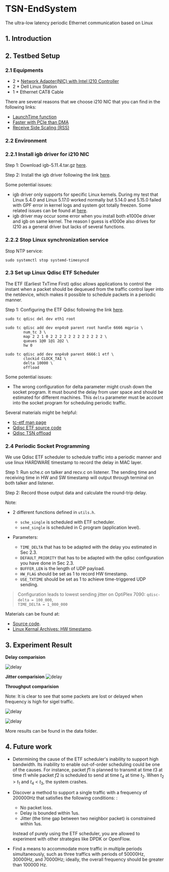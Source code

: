 # TSN-EndSystem
The ultra-low latency periodic Ethernet communication based on Linux

## 1. Introduction

## 2. Testbed Setup

### 2.1 Equipments

- 2 * [Network Adapter(NIC) with Intel I210 Controller](https://www.amazon.com/ipolex-Single-Port-Gigabit-Ethernet-Converged/dp/B0728289M7/ref=sr_1_4?crid=1RXZWJCF4YJG0&keywords=i210&qid=1663721874&sprefix=i210%2Caps%2C138&sr=8-4) 
- 2 * Dell Linux Station 
- 1 * Ethernet CAT8 Cable

There are several reasons that we choose i210 NIC that you can find in the following links:

- [LaunchTime function](https://en.wikipedia.org/wiki/Launch_Time)
- [Faster with PCIe than DMA](https://forums.evga.com/Intel-NICs-i219-and-i210-on-X299-Dark-m2820935.aspx)
- [Receive Side Scaling (RSS)](https://blog.kylemanna.com/hardware/intel-nic-igb-i211-vs-e1000e-i219/)

### 2.2 Environment

### 2.2.1 Install igb driver for i210 NIC

Step 1: Download igb-5.11.4.tar.gz [here](https://www.intel.com/content/www/us/en/download/14098/intel-network-adapter-driver-for-82575-6-82580-i350-and-i210-211-based-gigabit-network-connections-for-linux.html).

Step 2: Install the igb driver following the link [here](https://downloadmirror.intel.com/738737/readme.txt).

Some potential issues:

- igb driver only supports for specific Linux kernels. During my test that Linux 5.4.0 and Linux 5.17.0 worked normally but 5.14.0 and 5.15.0 failed with GPF error in kernel logs and system got totally freezen. Some related issues can be found at [here](https://bugs.archlinux.org/task/65113).
- igb driver may occur some error when you install both e1000e driver and igb on same kernel. The reason I guess is e1000e also drives for I210 as a general driver but lacks of several functions.

### 2.2.2 Stop Linux synchronization service

Stop NTP service:

```
sudo systemctl stop systemd-timesyncd
```

### 2.3 Set up Linux Qdisc ETF Scheduler

The ETF (Earliest TxTime First) qdisc allows applications to control the instant when a packet should be dequeued from the traffic control layer into the netdevice, which makes it possible to schedule packets in a periodic manner.

Step 1: Configuring the ETF Qdisc following the link [here](https://tsn.readthedocs.io/qdiscs.html#configuring-the-etf-qdisc).

```
sudo tc qdisc del dev eth1 root
```


```
sudo tc qdisc add dev enp4s0 parent root handle 6666 mqprio \
        num_tc 3 \
        map 2 2 1 0 2 2 2 2 2 2 2 2 2 2 2 2 \
        queues 1@0 1@1 2@2 \
        hw 0
```

```
sudo tc qdisc add dev enp4s0 parent 6666:1 etf \
        clockid CLOCK_TAI \
        delta 10000 \
        offload
```

Some potential issues:

- The wrong configuration for delta parameter might crush down the socket program. It must bound the delay from user space and should be estimated for different machines. This `delta` parameter must be account into the socket program for scheduling periodic traffic.

Several materials might be helpful:

- [tc-etf man page](https://man7.org/linux/man-pages/man8/tc-etf.8.html)
- [Qdisc ETF source code](https://lkml.org/lkml/2017/9/18/76)
- [Qdisc TSN offload]( https://github.com/xdp-project/xdp-project/blob/master/areas/tsn/code01_follow_qdisc_TSN_offload.org)

### 2.4 Periodic Socket Programming

We use Qdisc ETF scheduler to schedule traffic into a periodic manner and use linux HARDWARE timestamp to record the delay in MAC layer.

Step 1: Run sche.c on talker and recv.c on listener. The sending time and receiving time in HW and SW timestamp will output through terminal on both talker and listener.

Step 2: Record those output data and calculate the round-trip delay.

Note:

- 2 different functions defined in `utils.h`. 
  - `sche_single` is scheduled with ETF scheduler.
  - `send_single` is scheduled in C program (application level).

- Parameters:
  - `TIME_DELTA` that has to be adapted with the delay you estimated in Sec 2.3.
  - `DEFAULT_PRIORITY` that has to be adapted with the qdisc configuration you have done in Sec 2.3.
  - `BUFFER_LEN` is the length of UDP payload.
  - `HW_FLAG` should be set as 1 to record HW timestamp.
  - `USE_TXTIME` should be set as 1 to achieve time-triggered UDP sending.

> Configuration leads to lowest sending jitter on OptiPlex 7090: `qdisc-delta = 100_000`, \
`TIME_DELTA = 1_000_000`

Materials can be found at:

- [Source code](https://github.com/ChuanyuXue/TSN-EndSystem/tree/main/src).
- [Linux Kernal Archives: HW timestamp](https://www.kernel.org/doc/Documentation/networking/timestamping.txt).

## 3. Experiment Result


**Delay comparision**

![delay](data/tsn_multihop/06_compare_delay.png)

**Jitter comparision**
![delay](data/tsn_multihop/06_compare_jitter.png)

**Throughput comparision**

Note: It is clear to see that some packets are lost or delayed when frequency is high for sigel traffic.

![delay](data/qdisc_performance/first_80000.png)

![delay](data/qdisc_performance/first_2000.png)

More results can be found in the data folder.


## 4. Future work
- Determining the cause of the ETF scheduler's inability to support high bandwidth. Its inability to enable out-of-order scheduling could be one of the causes. For instance, packet $f 1$ is planned to transmit at time $t 3$ at time $t 1$ while packet $f 2$ is scheduled to send at time $t_4$ at time $t_2$. When $t_2$ > $t_1$ and $t_4$ < $t_3$, the system crashes.

- Discover a method to support a single traffic with a frequency of 200000Hz that satisfies the following conditions: :
  - No packet loss.
  - Delay is bounded within 1us.
  - Jitter (the time gap between two neighbor packet) is constrained within 1us.
  
  Instead of purely using the ETF scheduler, you are allowed to experiment with other strategies like DPDK or OpenFlow.

- Find a means to accommodate more traffic in multiple periods simultaneously, such as three traffics with periods of 50000Hz, 30000Hz, and 70000Hz; ideally, the overall frequency should be greater than 100000 Hz.



